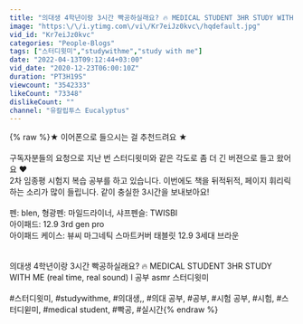 ```yaml
---
title: "의대생 4학년이랑 3시간 빡공하실래요? 🔥 MEDICAL STUDENT 3HR STUDY WITH ME (real time, real sound)"
image: "https:\/\/i.ytimg.com\/vi\/Kr7eiJz0kvc\/hqdefault.jpg"
vid_id: "Kr7eiJz0kvc"
categories: "People-Blogs"
tags: ["스터디윗미","studywithme","study with me"]
date: "2022-04-13T09:12:44+03:00"
vid_date: "2020-12-23T06:00:10Z"
duration: "PT3H19S"
viewcount: "3542333"
likeCount: "73348"
dislikeCount: ""
channel: "유칼립투스 Eucalyptus"
---
```

{% raw %}★ 이어폰으로 들으시는 걸 추천드려요 ★<br /><br />구독자분들의 요청으로 지난 번 스터디윗미와 같은 각도로 좀 더 긴 버젼으로 들고 왔어요 ♥ <br />2차 임종평 시험지 복습 공부를 하고 있습니다. 이번에도 책을 뒤적뒤적, 페이지 휘리릭하는 소리가 많이 들립니다. 같이 충실한 3시간을 보내보아요!<br /><br />펜: blen, 형광펜: 마일드라이너, 샤프펜슬: TWISBI<br />아이패드: 12.9 3rd gen pro<br />아이패드 케이스: 뷰씨 마그네틱 스마트커버 태블릿 12.9 3세대 브라운<br /><br /><br />의대생 4학년이랑 3시간 빡공하실래요? 🔥 MEDICAL STUDENT 3HR STUDY WITH ME (real time, real sound) l 공부 asmr 스터디윗미<br /><br />#스터디윗미, #studywithme, #의대생,, #의대 공부, #공부, #시험 공부, #시험, #스터디윋미, #medical student, #빡공, #실시간{% endraw %}
